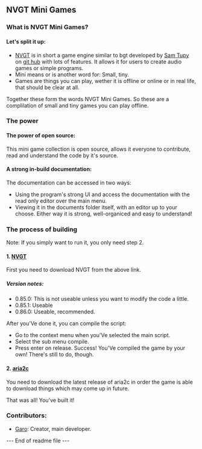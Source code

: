 ## NVGT Mini Games
### What is NVGT Mini Games?
#### Let's split it up:
- [NVGT](https://nvgt.gg/) is in short a game engine similar to bgt developed by [Sam Tupy](https://samtupy.com/) on [git hub](https://github.com/samtupy/nvgt/) with lots of features. It allows it for users to create audio games or simple programs.
- Mini means or is another word for: Small, tiny.
- Games are things you can play, wether it is offline or online or in real life, that should be clear at all.

Together these form the words NVGT Mini Games. So these are a complilation of small and tiny games you can play offline. 

### The power
#### The power of open source:
This mini game collection is open source, allows it everyone to contribute, read and understand the code by it's source.

#### A strong in-build documentation:
The documentation can be accessed in two ways:
- Using the program's strong UI and access the documentation with the read only editor over the main menu.
- Viewing it in the documents folder itself, with an editor up to your choose.
Either way it is strong, well-organiced and easy to understand!


### The process of building
Note: If you simply want to run it, you only need step 2.
#### 1. [NVGT](https://nvgt.gg/downloads/)
First you need to download NVGT from the above link.
##### Version notes:
- 0.85.0: This is not useable unless you want to modify the code a little.
- 0.85.1: Useable
- 0.86.0: Useable, recommended.

After you'Ve done it, you can compile the script:
- Go to the context menu when you'Ve selected the main script.
- Select the sub menu compile.
- Press enter on release.
Success! You'Ve compiled the game by your own! There's still to do, though.

#### 2. [aria2c](https://github.com/aria/aria2/releases/)
You need to download the latest release of aria2c in order the game is able to download things which may come up in future.

That was all! You've built it!

### Contributors:
- [Garo](https://github.com/garo-pro): Creator, main developer.

--- End of readme file ---